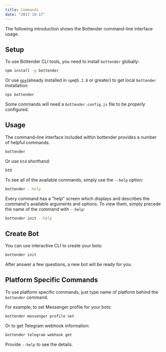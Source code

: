 ```yaml
---
title: Commands
date: "2017-10-17"
---
```


The following introduction shows the Bottender command-line interface usage.

## Setup

To use Bottender CLI tools, you need to install `bottender` globally:

```sh
npm install -g bottender
```

Or use [`npx`](https://medium.com/@maybekatz/introducing-npx-an-npm-package-runner-55f7d4bd282b)(already installed in `npm@5.2.0` or greater) to get local `bottender` installation:

```sh
npx bottender 
```

Some commands will need a `bottender.config.js` file to be properly configured.

## Usage

The command-line interface included within bottender provides a number of helpful commands.

```sh
bottender
```

Or use `btd` shorthand:

```sh
btd
```

To see all of the available commands, simply use the `--help` option:

```sh
bottender --help
```

Every command has a "help" screen which displays and describes the command's available arguments and options. To view them, simply precede the name of the command with `--help`:

```sh
bottender init --help
```

## Create Bot

You can use interactive CLI to create your bots:

```sh
bottender init
```

After answer a few questions, a new bot will be ready for you. 

## Platform Specific Commands

To use platform specific commands, just type name of platform behind the `bottender` command.

For example, to set Messenger profile for your bots:

```sh
bottender messenger profile set
```

Or to get Telegram webhook information:

```sh
bottender telegram webhook get
```

Provide `--help` to see the details.
